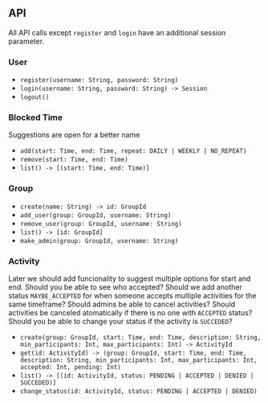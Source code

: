 ## API

All API calls except `register` and `login` have an additional session parameter.

### User

* `register(username: String, password: String)`
* `login(username: String, password: String) -> Session`
* `logout()`

### Blocked Time

Suggestions are open for a better name

* `add(start: Time, end: Time, repeat: DAILY | WEEKLY | NO_REPEAT)`
* `remove(start: Time, end: Time)`
* `list() -> [(start: Time, end: Time)]`

### Group

* `create(name: String) -> id: GroupId`
* `add_user(group: GroupId, username: String)`
* `remove_user(group: GroupId, username: String)`
* `list() -> [id: GroupId]`
* `make_admin(group: GroupId, username: String)`

### Activity

Later we should add funcionality to suggest multiple options for start and end.
Should you be able to see who accepted?
Should we add another status `MAYBE_ACCEPTED` for when someone accepts multiple activities for the same timeframe?
Should admins be able to cancel activities?
Should activities be canceled atomatically if there is no one with `ACCEPTED` status? 
Should you be able to change your status if the activity is `SUCCEDED`?

* `create(group: GroupId, start: Time, end: Time, description: String, min_participants: Int, max_participants: Int) -> ActivityId`
* `get(id: ActivityId) -> (group: GroupId, start: Time, end: Time, description: String, min_participants: Int, max_participants: Int, accepted: Int, pending: Int)`
* `list() -> [(id: ActivityId, status: PENDING | ACCEPTED | DENIED | SUCCEDED)]`
* `change_status(id: ActivityId, status: PENDING | ACCEPTED | DENIED)`
